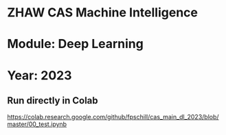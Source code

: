 # ZHAW CAS Machine Intelligence

# Module: Deep Learning

# Year: 2023


## Run directly in Colab

https://colab.research.google.com/github/fpschill/cas_main_dl_2023/blob/master/00_test.ipynb

